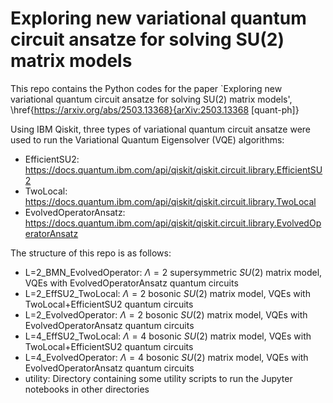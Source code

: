 # Exploring new variational quantum circuit ansatze for solving SU(2) matrix models

This repo contains the Python codes for the paper `Exploring new variational quantum circuit ansatze for solving SU(2) matrix models', 	
\href{https://arxiv.org/abs/2503.13368}{arXiv:2503.13368 [quant-ph]}

Using IBM Qiskit, three types of variational quantum circuit ansatze were used to run the Variational Quantum Eigensolver (VQE) algorithms:
- EfficientSU2: https://docs.quantum.ibm.com/api/qiskit/qiskit.circuit.library.EfficientSU2
- TwoLocal: https://docs.quantum.ibm.com/api/qiskit/qiskit.circuit.library.TwoLocal
- EvolvedOperatorAnsatz: https://docs.quantum.ibm.com/api/qiskit/qiskit.circuit.library.EvolvedOperatorAnsatz

The structure of this repo is as follows:
- L=2_BMN_EvolvedOperator: $\Lambda=2$ supersymmetric $SU(2)$ matrix model, VQEs with EvolvedOperatorAnsatz quantum circuits
- L=2_EffSU2_TwoLocal:  $\Lambda=2$ bosonic $SU(2)$ matrix model, VQEs with TwoLocal+EfficientSU2 quantum circuits
- L=2_EvolvedOperator: $\Lambda=2$ bosonic $SU(2)$ matrix model, VQEs with EvolvedOperatorAnsatz quantum circuits
- L=4_EffSU2_TwoLocal: $\Lambda=4$ bosonic $SU(2)$ matrix model, VQEs with TwoLocal+EfficientSU2 quantum circuits
- L=4_EvolvedOperator:  $\Lambda=4$ bosonic $SU(2)$ matrix model, VQEs with EvolvedOperatorAnsatz quantum circuits
- utility:   Directory containing some utility scripts to run the Jupyter notebooks in other directories  

